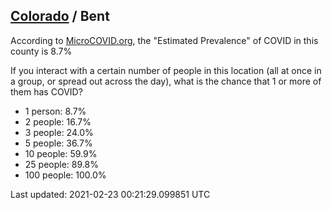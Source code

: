 
## [Colorado](/united-states/colorado) / Bent

According to [MicroCOVID.org](http://microcovid.org),
the "Estimated Prevalence" of COVID in this county is 8.7%

If you interact with a certain number of people in this location
(all at once in a group, or spread out across the day), what is the chance that
1 or more of them has COVID?

- 1 person: 8.7%
- 2 people: 16.7%
- 3 people: 24.0%
- 5 people: 36.7%
- 10 people: 59.9%
- 25 people: 89.8%
- 100 people: 100.0%

Last updated: 2021-02-23 00:21:29.099851 UTC
